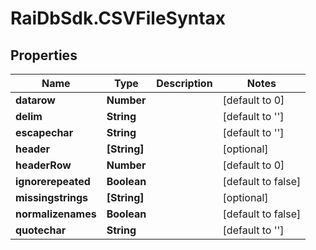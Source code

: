# RaiDbSdk.CSVFileSyntax

## Properties

Name | Type | Description | Notes
------------ | ------------- | ------------- | -------------
**datarow** | **Number** |  | [default to 0]
**delim** | **String** |  | [default to &#39;&#39;]
**escapechar** | **String** |  | [default to &#39;&#39;]
**header** | **[String]** |  | [optional] 
**headerRow** | **Number** |  | [default to 0]
**ignorerepeated** | **Boolean** |  | [default to false]
**missingstrings** | **[String]** |  | [optional] 
**normalizenames** | **Boolean** |  | [default to false]
**quotechar** | **String** |  | [default to &#39;&#39;]


